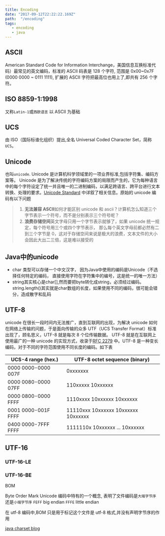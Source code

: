 ```yaml
---
title: Encoding
date: "2017-09-12T22:22:22.169Z"
path:  "/encoding"
tags:
   - encoding
   - java
---
```


## ASCII

American Standard Code for Information Interchange，美国信息互换标准代码）最常见的英文编码，标准的 ASCII 码表是 128 个字符,
范围是 0x00~0x7F (0000 0000 ~ 0111 1111),
扩展的 ASCII 字符把最高位也用上了,即共有 256 个字符。

## ISO 8859-1:1998

又称`Latin-1`或`西欧语言`
以 ASCII 为基础

## UCS

由 ISO（国际标谁化组织）提出,全名 Universal Coded Character Set，简称`UCS`。

## Unicode

也叫`unicode`.
Unicode 是计算机科学领域里的一项业界标准,包括字符集、编码方案等。
Unicode 是为了解决传统的字符编码方案的局限而产生的，它为每种语言中的每个字符设定了统一并且唯一的二进制编码，以满足跨语言、跨平台进行文本转换、处理的要求。[Unicode Standard](http://www.unicode.org/standard/standard.html)
中详叙了相关信息。原始的 unicode 编码有以下问题

> 1. **无法兼容 ASCII**如何才能区别 unicode 和 ascii？计算机怎么知道三个字节表示一个符号，而不是分别表示三个符号呢？
> 2. **浪费存储空间**英文字母只用一个字节表示就够了，如果 unicode 统一规定，每个符号用三个或四个字节表示，
     那么每个英文字母前都必然有二到三个字节是 0，这对于存储空间来说是极大的浪费，文本文件的大小会因此大出二三倍，这是难以接受的
     
     
## Java中的unicode
* char 类型可以存储一个中文汉字， 因为Java中使用的编码是Unicode（不选择任何特定的编码，
  直接使用字符在字符集中的编号，这是统一的唯一方法）
* string其实核心是char[],然而要把byte转化成string，必须经过编码。
  string.length()其实就是char数组的长度，如果使用不同的编码，很可能会错分，造成散字和乱码

## UTF-8

unicode 在很长一段时间内无法推广，直到互联网的出现，为解决 unicode 如何在网络上传输的问题，于是面向传输的众多 UTF（UCS Transfer Format）标准出现了，顾名思义，UTF-8 就是每次 8 个位传输数据。
UTF-8 就是在互联网上使用最广的一种 unicode 的实现方式，收录于[RFC 2279](https://www.ietf.org/rfc/rfc2279.txt)
中。UTF-8 是一种变长编码，对于不同的字符范围使用不同长度的编码。如下表

| UCS-4 range (hex.)  | UTF-8 octet sequence (binary)       |
| ------------------- | ----------------------------------- |
| 0000 0000-0000 007F | 0xxxxxxx                            |
| 0000 0080-0000 07FF | 110xxxxx 10xxxxxx                   |
| 0000 0800-0000 FFFF | 1110xxxx 10xxxxxx 10xxxxxx          |
| 0001 0000-001F FFFF | 11110xxx 10xxxxxx 10xxxxxx 10xxxxxx |
| 0400 0000-7FFF FFFF | 1111110x 10xxxxxx ... 10xxxxxx      |

## UTF-16

### UTF-16-LE

### UTF-16-BE

BOM

Byte Order Mark
Unicode 编码中特有的一个概念, 表明了文件编码是`大端字节序`还是`小端字节序`
`FEFF` big endian
`FFFE` little endian

在 utf-8 编码中,BOM 只是用于标记这个文件是 utf-8 格式,并没有声明字节序的作用

[java charset blog](http://lukejin.iteye.com/blog/586088)
